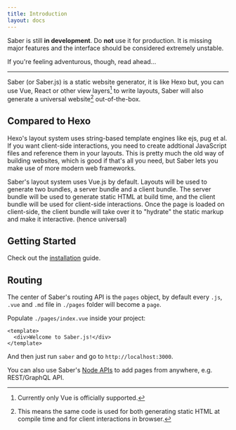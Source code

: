 ```yaml
---
title: Introduction
layout: docs
---
```


Saber is still **in development**. Do **not** use it for production. It is missing major features and the interface should be considered extremely unstable.

If you're feeling adventurous, though, read ahead...

---

Saber (or Saber.js) is a static website generator, it is like Hexo but, you can use Vue, React or other view layers[^1] to write layouts, Saber will also generate a universal website[^2] out-of-the-box.

## Compared to Hexo

Hexo's layout system uses string-based template engines like ejs, pug et al. If you want client-side interactions, you need to create addtional JavaScript files and reference them in your layouts. This is pretty much the old way of building websites, which is good if that's all you need, but Saber lets you make use of more modern web frameworks.

Saber's layout system uses Vue.js by default. Layouts will be used to generate two bundles, a server bundle and a client bundle. The server bundle will be used to generate static HTML at build time, and the client bundle will be used for client-side interactions. Once the page is loaded on client-side, the client bundle will take over it to "hydrate" the static markup and make it interactive. (hence universal)

## Getting Started

Check out the [installation](./installation.md) guide.

## Routing

The center of Saber's routing API is the `pages` object, by default every `.js`, `.vue` and `.md` file in `./pages` folder will become a `page`.

Populate `./pages/index.vue` inside your project:

```vue
<template>
  <div>Welcome to Saber.js!</div>
</template>
```

And then just run `saber` and go to `http://localhost:3000`.

You can also use Saber's [Node APIs](./node-apis.md) to add pages from anywhere, e.g. REST/GraphQL API.

[^1]: Currently only Vue is officially supported.
[^2]: This means the same code is used for both generating static HTML at compile time and for client interactions in browser.
